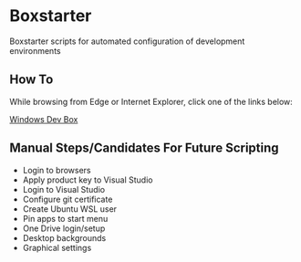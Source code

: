 # Boxstarter
Boxstarter scripts for automated configuration of development environments

## How To
While browsing from Edge or Internet Explorer, click one of the links below:

<a href='http://boxstarter.org/package/url?https://raw.githubusercontent.com/jamesxcollins/Boxstarter/master/WindowsDevBox.ps1'>Windows Dev Box</a>

## Manual Steps/Candidates For Future Scripting
* Login to browsers
* Apply product key to Visual Studio
* Login to Visual Studio
* Configure git certificate
* Create Ubuntu WSL user
* Pin apps to start menu
* One Drive login/setup
* Desktop backgrounds
* Graphical settings

